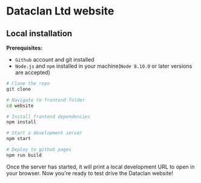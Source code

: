 # Dataclan Ltd website


## Local installation


**Prerequisites:**

- `Github` account and git installed
- `Node.js` and `npm` installed in your machine(`Node 8.10.0` or later versions are accepted)

```bash
# Clone the repo
git clone 

# Navigate to frontend folder
cd website

# Install frontend dependencies
npm install

# Start a development server
npm start

# Deploy to github pages
npm run build
```
Once the server has started, it will print a local development URL to open in your browser. Now you're ready to test drive the Dataclan website!
